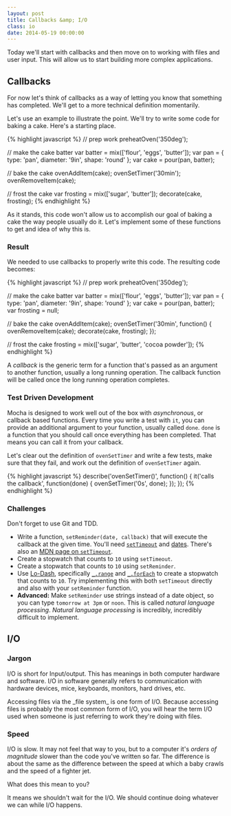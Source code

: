 ```yaml
---
layout: post
title: Callbacks &amp; I/O
class: io
date: 2014-05-19 00:00:00
---
```


Today we'll start with callbacks and then move on to working with files and
user input. This will allow us to start building more complex applications.

## Callbacks

For now let's think of callbacks as a way of letting you know that something
has completed. We'll get to a more technical definition momentarily.

Let's use an example to illustrate the point. We'll try to write some
code for baking a cake. Here's a starting place.

{% highlight javascript %}
// prep work
preheatOven('350deg');

// make the cake batter
var batter = mix(['flour', 'eggs', 'butter']);
var pan = {
  type: 'pan',
  diameter: '9in',
  shape: 'round'
};
var cake = pour(pan, batter);

// bake the cake
ovenAddItem(cake);
ovenSetTimer('30min');
ovenRemoveItem(cake);

// frost the cake
var frosting = mix(['sugar', 'butter']);
decorate(cake, frosting);
{% endhighlight %}

As it stands, this code won't allow us to accomplish our goal of baking a cake
the way people usually do it. Let's implement some of these functions to get
and idea of why this is.

### Result

We needed to use callbacks to properly write this code. The resulting code
becomes:

{% highlight javascript %}
// prep work
preheatOven('350deg');

// make the cake batter
var batter = mix(['flour', 'eggs', 'butter']);
var pan = {
  type: 'pan',
  diameter: '9in',
  shape: 'round'
};
var cake = pour(pan, batter);
var frosting = null;

// bake the cake
ovenAddItem(cake);
ovenSetTimer('30min', function() {
  ovenRemoveItem(cake);
  decorate(cake, frosting);
});

// frost the cake
frosting =  mix(['sugar', 'butter', 'cocoa powder']);
{% endhighlight %}


A _callback_ is the generic term for a function that's passed as an argument
to another function, usually a long running operation. The callback function
will be called once the long running operation completes.

### Test Driven Development

Mocha is designed to work well out of the box with _asynchronous_, or callback
based functions. Every time you write a test with `it`, you can provide an
additional argument to your function, usually called `done`. `done` is a
function that you should call once everything has been completed. That means
you can call it from your callback.

Let's clear out the definition of `ovenSetTimer` and write a few tests, make
sure that they fail, and work out the definition of `ovenSetTimer` again.

{% highlight javascript %}
describe('ovenSetTimer()', function() {
  it('calls the callback', function(done) {
    ovenSetTimer('0s', done);
  });
});
{% endhighlight %}


### Challenges

Don't forget to use Git and TDD.

- Write a function, `setReminder(date, callback)` that will execute the
  callback at the given time. You'll need [`setTimeout`][node-settimeout] and
  [dates][mdn-dates]. There's also an
  [MDN page on `setTimeout`][mdn-settimeout].
- Create a stopwatch that counts to `10` using `setTimeout`.
- Create a stopwatch that counts to `10` using `setReminder`.
- Use [Lo-Dash][lodash], specifically [`_.range`][lodash-range] and
  [`_.forEach`][lodash-foreach] to create a stopwatch that counts to `10`.
  Try implementing this with both `setTimeout` directly and also with your
  `setReminder` function.
- **Advanced:** Make `setReminder` use strings instead of a date object, so
  you can type `tomorrow at 3pm` or `noon`. This is called _natural language
  processing_. _Natural language processing_ is incredibly, incredibly
  difficult to implement.


## I/O

### Jargon

I/O is short for Input/output. This has meanings in both
computer hardware and software. I/O in software generally refers to
communication with hardware devices, mice, keyboards, monitors, hard drives,
etc.

<aside>
Accessing files via the _file system_ is one form of I/O. Because accessing
files is probably the most common form of I/O, you will hear the term I/O used
when someone is just referring to work they're doing with files.
</aside>

### Speed

I/O is slow. It may not feel that way to you, but to a computer it's _orders of
magnitude_ slower than the code you've written so far. The difference is about
the same as the difference between the speed at which a baby crawls and the
speed of a fighter jet.

What does this mean to you?

It means we shouldn't wait for the I/O. We should continue doing whatever we
can while I/O happens.


[node-readfile]: http://nodejs.org/api/fs.html#fs_fs_readfile_filename_options_callback
[node-settimeout]: http://nodejs.org/api/timers.html#timers_settimeout_callback_delay_arg
[mdn-dates]: https://developer.mozilla.org/en-US/docs/Web/JavaScript/Reference/Global_Objects/Date
[mdn-settimeout]: https://developer.mozilla.org/en-US/docs/Web/API/Window.setTimeout

[lodash]: http://lodash.com
[lodash-range]: http://lodash.com/docs#range
[lodash-foreach]: http://lodash.com/docs#forEach
